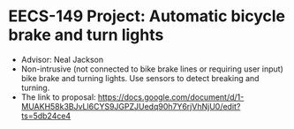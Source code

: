 # EECS-149 Project: Automatic bicycle brake and turn lights
* Advisor: Neal Jackson
* Non-intrusive (not connected to bike brake lines or requiring user input) bike brake and turning lights. Use sensors to detect breaking and turning.
* The link to proposal: https://docs.google.com/document/d/1-MUAKH58k3BJvLl6CYS9JGPZJUedq90h7Y6rjVhNjU0/edit?ts=5db24ce4